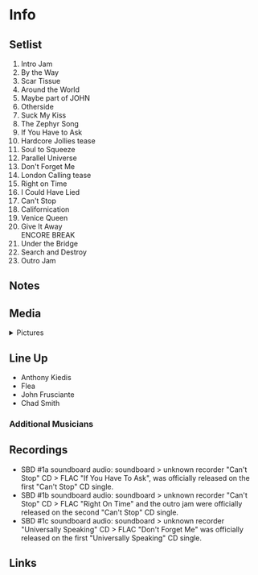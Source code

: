 # Info

## Setlist

1. Intro Jam
2. By the Way
3. Scar Tissue
4. Around the World
5. Maybe part of JOHN
6. Otherside
7. Suck My Kiss
8. The Zephyr Song
9. If You Have to Ask
10. Hardcore Jollies tease
11. Soul to Squeeze
12. Parallel Universe
13. Don't Forget Me
14. London Calling tease
15. Right on Time
16. I Could Have Lied
17. Can't Stop
18. Californication
19. Venice Queen
20. Give It Away
<br>ENCORE BREAK
21. Under the Bridge
22. Search and Destroy
23. Outro Jam

## Notes

## Media 

<details>
  <summary>Pictures</summary>
  <!--<img alt="Setlist" title="Setlist" src="_.jpg" height="200" />
  <img alt="Ticket" title="Ticket" src="_.jpg" height="200" />
  <img alt="Flyer" title="Flyer" src="_.jpg" height="200" />
  <img alt="Clipping" title="Clipping" src="_.jpg" height="200" />-->
</details>

## Line Up

* Anthony Kiedis
* Flea
* John Frusciante
* Chad Smith

### Additional Musicians

## Recordings

* SBD #1a soundboard audio: soundboard > unknown recorder "Can't Stop" CD > FLAC "If You Have To Ask", was officially released on the first "Can't Stop" CD single.  
* SBD #1b soundboard audio: soundboard > unknown recorder "Can't Stop" CD > FLAC "Right On Time" and the outro jam were officially released on the second "Can't Stop" CD single.  
* SBD #1c soundboard audio: soundboard > unknown recorder "Universally Speaking" CD > FLAC "Don't Forget Me" was officially released on the first "Universally Speaking" CD single.

## Links